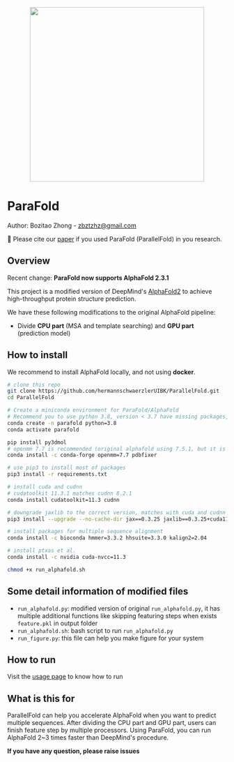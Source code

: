 <div align=center>
<img src="./docs/parafoldlogo.png" width="400" >
</div>

# ParaFold

Author: Bozitao Zhong - zbztzhz@gmail.com

:bookmark_tabs: Please cite our [paper](https://arxiv.org/abs/2111.06340) if you used ParaFold (ParallelFold) in you research. 

## Overview

Recent change: **ParaFold now supports AlphaFold 2.3.1**

This project is a modified version of DeepMind's [AlphaFold2](https://github.com/deepmind/alphafold) to achieve high-throughput protein structure prediction. 

We have these following modifications to the original AlphaFold pipeline:

- Divide **CPU part** (MSA and template searching) and **GPU part** (prediction model)



## How to install 

We recommend to install AlphaFold locally, and not using **docker**.

```bash
# clone this repo
git clone https://github.com/hermannschwaerzlerUIBK/ParallelFold.git
cd ParallelFold

# Create a miniconda environment for ParaFold/AlphaFold
# Recommend you to use python 3.8, version < 3.7 have missing packages, python versions newer than 3.8 were not tested
conda create -n parafold python=3.8
conda activate parafold

pip install py3dmol
# openmm 7.7 is recommended (original alphafold using 7.5.1, but it is not supported now)
conda install -c conda-forge openmm=7.7 pdbfixer

# use pip3 to install most of packages
pip3 install -r requirements.txt

# install cuda and cudnn
# cudatoolkit 11.3.1 matches cudnn 8.2.1
conda install cudatoolkit=11.3 cudnn

# downgrade jaxlib to the correct version, matches with cuda and cudnn version
pip3 install --upgrade --no-cache-dir jax==0.3.25 jaxlib==0.3.25+cuda11.cudnn82 -f https://storage.googleapis.com/jax-releases/jax_cuda_releases.html

# install packages for multiple sequence alignment
conda install -c bioconda hmmer=3.3.2 hhsuite=3.3.0 kalign2=2.04

# install ptxas et al.
conda install -c nvidia cuda-nvcc=11.3

chmod +x run_alphafold.sh
```



## Some detail information of modified files

- `run_alphafold.py`: modified version of original `run_alphafold.py`, it has multiple additional functions like skipping featuring steps when exists `feature.pkl` in output folder
- `run_alphafold.sh`: bash script to run `run_alphafold.py`
- `run_figure.py`: this file can help you make figure for your system



## How to run

Visit the [usage page](./docs/usage.md) to know how to run



## What is this for

ParallelFold can help you accelerate AlphaFold when you want to predict multiple sequences. After dividing the CPU part and GPU part, users can finish feature step by multiple processors. Using ParaFold, you can run AlphaFold 2~3 times faster than DeepMind's procedure. 

**If you have any question, please raise issues**







